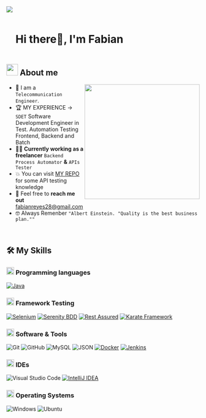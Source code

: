 <!--horizontal divider(gradiant)-->
<img src="https://user-images.githubusercontent.com/73097560/115834477-dbab4500-a447-11eb-908a-139a6edaec5c.gif">

<!--h1 without bottom border-->

<div id="user-content-toc">
  <ul align="left">
    <summary><h1 style="display: inline-block">Hi there👋, I'm Fabian </h1></summary>
  </ul>
</div>


<!--About Me-->

## <picture><img src = "https://github.com/7oSkaaa/7oSkaaa/blob/main/Images/about_me.gif?raw=true" width = 30px></picture> About me

<picture> <img align="right" src="https://media.giphy.com/media/SWoSkN6DxTszqIKEqv/giphy.gif" width = 300px></picture>

- :school: I am a `Telecommunication Engineer`.
- :trophy: MY EXPERIENCE -> `SDET` Software Development Engineer in Test. Automation Testing Frontend, Backend and Batch
- :technologist: **Currently working as a freelancer** `Backend Process Automator` **&** `APIs Tester`
- :boom: You can visit [MY REPO](https://github.com/fabianreyes28/api-testing-bases.git) for some API testing knowledge
- :email: Feel free to **reach me out** fabianreyes28@gmail.com
- :nerd_face: Always Remenber `"Albert Einstein. "Quality is the best business plan.""`

<br>

## 🛠️ My Skills

### <picture> <img src = "https://github.com/7oSkaaa/7oSkaaa/blob/main/Images/Programming_Languages.gif?raw=true" width = 20px>  </picture> Programming languages

[![Java](https://img.shields.io/badge/Java-%23ED8B00.svg?logo=openjdk&logoColor=white)](#)

### <picture> <img src = "https://github.com/7oSkaaa/7oSkaaa/blob/main/Images/Front_End.gif?raw=true" width = 20px>  </picture> Framework Testing

[![Selenium](https://img.shields.io/badge/Selenium-43B02A?logo=selenium&logoColor=fff)](#)
[![Serenity BDD](https://img.shields.io/badge/Serenity%20BDD-43B02A?logo=java&logoColor=white)](https://serenity-bdd.github.io/)
[![Rest Assured](https://img.shields.io/badge/Rest%20Assured-43B02A?logo=java&logoColor=white)](https://rest-assured.io/)
[![Karate Framework](https://img.shields.io/badge/Karate%20Framework-F58220?logo=java&logoColor=white)](https://karatelabs.github.io/karate/)


### <picture> <img src = "https://github.com/7oSkaaa/7oSkaaa/blob/main/Images/Software_Tools.gif?raw=true" width = 20px>  </picture> Software & Tools

![Git](https://img.shields.io/badge/Git-F05032?style=flat-square&logo=Git&logoColor=white)
![GitHub](https://img.shields.io/badge/GitHub-181717?style=flat-square&logo=GitHub&logoColor=white)
![MySQL](https://img.shields.io/badge/MySQL-4479A1?style=flat-square&logo=MySQL&logoColor=white)
![JSON](https://img.shields.io/badge/JSON-000000?style=flat-square&logo=JSON&logoColor=white)
[![Docker](https://img.shields.io/badge/Docker-2496ED?logo=docker&logoColor=fff)](#)
[![Jenkins](https://img.shields.io/badge/Jenkins-D24939?logo=jenkins&logoColor=white)](#)

### <picture> <img src = "https://github.com/7oSkaaa/7oSkaaa/blob/main/Images/IDEs.gif?raw=true" width = 20px>  </picture> IDEs

![Visual Studio Code](https://img.shields.io/badge/Visual_Studio_Code-007ACC?style=flat-square&logo=Visual-Studio-Code&logoColor=white)
[![IntelliJ IDEA](https://img.shields.io/badge/IntelliJIDEA-000000.svg?logo=intellij-idea&logoColor=white)](#)

### <picture> <img src = "https://github.com/7oSkaaa/7oSkaaa/blob/main/Images/OS.gif?raw=true" width = 20px>  </picture> Operating Systems

![Windows](https://img.shields.io/badge/Windows-0078D6?style=flat-square&logo=Windows&logoColor=white)
![Ubuntu](https://img.shields.io/badge/Ubuntu-E95420?style=flat-square&logo=Ubuntu&logoColor=white)


<br>

